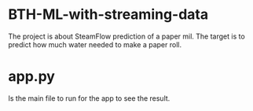 # BTH-ML-with-streaming-data
The project is about SteamFlow prediction of a paper mil. The target is to predict how much water needed to make a paper roll.

# app.py
Is the main file to run for the app to see the result.

#
